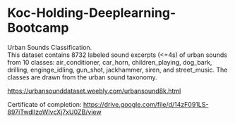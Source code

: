 # Koc-Holding-Deeplearning-Bootcamp
Urban Sounds Classification.    
This dataset contains 8732 labeled sound excerpts (<=4s) of urban sounds from 10 classes: air_conditioner, car_horn, children_playing, dog_bark, drilling, enginge_idling, gun_shot, jackhammer, siren, and street_music. The classes are drawn from the urban sound taxonomy.

https://urbansounddataset.weebly.com/urbansound8k.html


Certificate of completion:
https://drive.google.com/file/d/14zF091LS-897iTwdlIzoWIvcXj7xU0ZB/view

